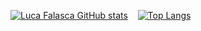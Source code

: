 
[![Luca Falasca GitHub stats](https://github-readme-stats.vercel.app/api?username=LucaFalasca&theme=transparent&show_icons=true&card_width=400&include_all_commits=true&line_height=28)](https://github.com/anuraghazra/github-readme-stats)   &nbsp;&nbsp;&nbsp;[![Top Langs](https://github-readme-stats.vercel.app/api/top-langs/?username=LucaFalasca&layout=donut&theme=transparent&size_weight=0.7&count_weight=0.3&langs_count=5&hide=css,tex)](https://github.com/anuraghazra/github-readme-stats)
